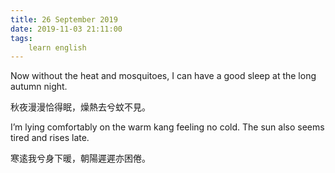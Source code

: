 ```yaml
---
title: 26 September 2019
date: 2019-11-03 21:11:00
tags:
    learn english
---
```

<p><span lang="EN-US">Now without the heat and mosquitoes, I can have
a good sleep at the long autumn night.</span></p>

<p><span .="font-family:&#x5B8B;&#x4F53;;mso-ascii-font-family:&quot;Times New Roman&quot;;
mso-hansi-font-family:&quot;Times New Roman&quot;">&#x79CB;&#x591C;&#x6F2B;&#x6F2B;&#x6070;&#x5F97;&#x7720;&#xFF0C;&#x71E5;&#x71B1;&#x53BB;&#x516E;&#x868A;&#x4E0D;&#x898B;&#x3002;</span><span lang="EN-US"><span .="mso-spacerun:yes"> &#xA0;</span></span></p><span lang="EN-US"><span .="mso-spacerun:yes"><p>

</p><p><span lang="EN-US">I&#x2019;m lying comfortably on the warm kang feeling
no cold. The sun also seems tired and rises late.</span></p><p>

</p><p><span .="font-family:&#x5B8B;&#x4F53;;mso-ascii-font-family:&quot;Times New Roman&quot;;
mso-hansi-font-family:&quot;Times New Roman&quot;">&#x5BD2;&#x903A;&#x6211;&#x516E;&#x8EAB;&#x4E0B;&#x6696;&#xFF0C;&#x671D;&#x967D;&#x9072;&#x9072;&#x4EA6;&#x56F0;&#x5026;&#x3002;</span> </p><p>

<b></b><i></i><u></u><br></p></span></span>